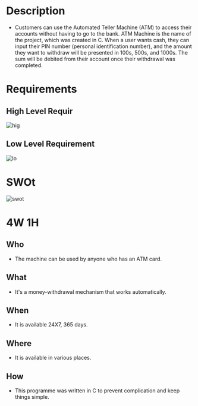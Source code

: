 # Description
* Customers can use the Automated Teller Machine (ATM) to access their accounts without having to go to the bank. ATM Machine is the name of the project, which was created in C. When a user wants cash, they can input their PIN number (personal identification number), and the amount they want to withdraw will be presented in 100s, 500s, and 1000s. The sum will be debited from their account once their withdrawal was completed.
# Requirements

## High Level Requir

![hig](https://user-images.githubusercontent.com/46900710/152701750-a044441d-a53b-4550-aad2-49a328a45844.jpg)





## Low Level Requirement

![lo](https://user-images.githubusercontent.com/46900710/152701760-ccf2db7c-9d41-4c1f-aaa2-c1fd2aae5f37.jpg)



# SWOt

![swot](https://user-images.githubusercontent.com/46900710/152700499-d4858de8-c21b-43f2-967d-9e078b9c36ec.jpg)



# 4W 1H
## Who
* The machine can be used by anyone who has an ATM card.
## What
* It's a money-withdrawal mechanism that works automatically.
## When
* It is available 24X7, 365 days.
## Where
* It is available in various places.
## How
* This programme was written in C to prevent complication and keep things simple.
